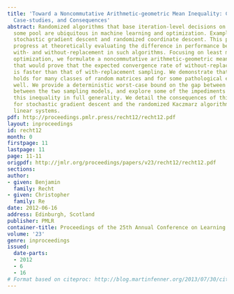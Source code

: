 ```yaml
---
title: 'Toward a Noncommutative Arithmetic-geometric Mean Inequality: Conjectures,
  Case-studies, and Consequences'
abstract: Randomized algorithms that base iteration-level decisions on samples from
  some pool are ubiquitous in machine learning and optimization. Examples include
  stochastic gradient descent and randomized coordinate descent. This paper makes
  progress at theoretically evaluating the difference in performance between sampling
  with- and without-replacement in such algorithms. Focusing on least means squares
  optimization, we formulate a noncommutative arithmetic-geometric mean inequality
  that would prove that the expected convergence rate of without-replacement sampling
  is faster than that of with-replacement sampling. We demonstrate that this inequality
  holds for many classes of random matrices and for some pathological examples as
  well. We provide a deterministic worst-case bound on the gap between the discrepancy
  between the two sampling models, and explore some of the impediments to proving
  this inequality in full generality. We detail the consequences of this inequality
  for stochastic gradient descent and the randomized Kaczmarz algorithm for solving
  linear systems.
pdf: http://proceedings.pmlr.press/recht12/recht12.pdf
layout: inproceedings
id: recht12
month: 0
firstpage: 11
lastpage: 11
page: 11-11
origpdf: http://jmlr.org/proceedings/papers/v23/recht12/recht12.pdf
sections: 
author:
- given: Benjamin
  family: Recht
- given: Christopher
  family: Re
date: 2012-06-16
address: Edinburgh, Scotland
publisher: PMLR
container-title: Proceedings of the 25th Annual Conference on Learning Theory
volume: '23'
genre: inproceedings
issued:
  date-parts:
  - 2012
  - 6
  - 16
# Format based on citeproc: http://blog.martinfenner.org/2013/07/30/citeproc-yaml-for-bibliographies/
---
```

